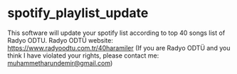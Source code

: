 # spotify_playlist_update

This software will update your spotify list according to top 40 songs list of Radyo ODTU.
Radyo ODTÜ website: https://www.radyoodtu.com.tr/40haramiler (If you are Radyo ODTÜ and you think I have violated your rights, please contact me: muhammetharundemir@gmail.com)
